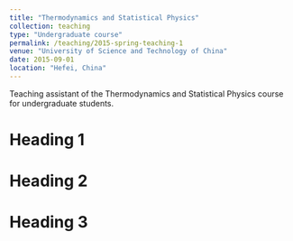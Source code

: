 ```yaml
---
title: "Thermodynamics and Statistical Physics"
collection: teaching
type: "Undergraduate course"
permalink: /teaching/2015-spring-teaching-1
venue: "University of Science and Technology of China"
date: 2015-09-01
location: "Hefei, China"
---
```


Teaching assistant of the Thermodynamics and Statistical Physics course for undergraduate students.

Heading 1
======

Heading 2
======

Heading 3
======
